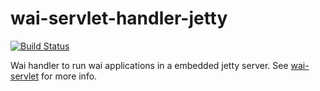 # wai-servlet-handler-jetty

[![Build Status](https://circleci.com/gh/jneira/wai-servlet-handler-jetty.svg?style=shield&circle-token=af9f02fec816b0ea2c36aaef7eeda12026185872)](https://circleci.com/gh/jneira/wai-servlet-handler-jetty)

Wai handler to run wai applications in a embedded jetty server. 
See [wai-servlet](https://github.com/jneira/wai-servlet) for more info.

